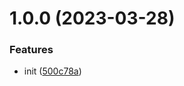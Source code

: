 # 1.0.0 (2023-03-28)


### Features

* init ([500c78a](https://github.com/ningbonb/lora-label/commit/500c78a434ff2432bade2ad27477b6afebb1fdfe))



